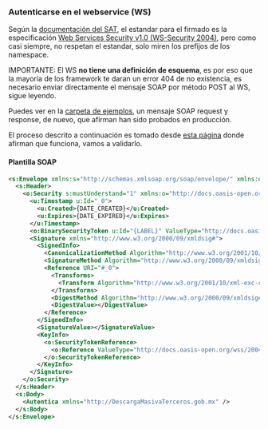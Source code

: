 ### Autenticarse en el webservice (WS)

Según la [documentación del SAT][1], el estandar para el firmado es la
especificación [Web Services Security v1.0 (WS-Security 2004)][2], pero como
casi siempre, no respetan el estandar, solo miren los prefijos de los namespace.

IMPORTANTE: El WS **no tiene una definición de esquema**, es por eso que la
mayoría de los framework te daran un error 404 de no existencia, es necesario
enviar directamente el mensaje SOAP por método POST al WS, sigue leyendo.

Puedes ver en la [carpeta de ejemplos](/ejemplos), un mensaje SOAP request y
response, de nuevo, que afirman han sido probados en producción.

El proceso descrito a continuación es tomado desde [esta página][3] donde
afirman que funciona, vamos a validarlo.

#### Plantilla SOAP

```xml
<s:Envelope xmlns:s="http://schemas.xmlsoap.org/soap/envelope/" xmlns:u="http://docs.oasis-open.org/wss/2004/01/oasis-200401-wss-wssecurity-utility-1.0.xsd">
  <s:Header>
    <o:Security s:mustUnderstand="1" xmlns:o="http://docs.oasis-open.org/wss/2004/01/oasis-200401-wss-wssecurity-secext-1.0.xsd">
      <u:Timestamp u:Id="_0">
        <u:Created>{DATE_CREATED}</u:Created>
        <u:Expires>{DATE_EXPIRED}</u:Expires>
      </u:Timestamp>
      <o:BinarySecurityToken u:Id="{LABEL}" ValueType="http://docs.oasis-open.org/wss/2004/01/oasis-200401-wss-x509-token-profile-1.0#X509v3" EncodingType="http://docs.oasis-open.org/wss/2004/01/oasis-200401-wss-soap-message-security-1.0#Base64Binary">{CERTIFICATE}</o:BinarySecurityToken>
      <Signature xmlns="http://www.w3.org/2000/09/xmldsig#">
        <SignedInfo>
          <CanonicalizationMethod Algorithm="http://www.w3.org/2001/10/xml-exc-c14n#" />
          <SignatureMethod Algorithm="http://www.w3.org/2000/09/xmldsig#rsa-sha1" />
          <Reference URI="#_0">
            <Transforms>
              <Transform Algorithm="http://www.w3.org/2001/10/xml-exc-c14n#" />
            </Transforms>
            <DigestMethod Algorithm="http://www.w3.org/2000/09/xmldsig#sha1" />
            <DigestValue></DigestValue>
          </Reference>
        </SignedInfo>
        <SignatureValue></SignatureValue>
        <KeyInfo>
          <o:SecurityTokenReference>
            <o:Reference ValueType="http://docs.oasis-open.org/wss/2004/01/oasis-200401-wss-x509-token-profile-1.0#X509v3" URI="#{LABEL}" />
          </o:SecurityTokenReference>
        </KeyInfo>
      </Signature>
    </o:Security>
  </s:Header>
  <s:Body>
    <Autentica xmlns="http://DescargaMasivaTerceros.gob.mx" />
  </s:Body>
</s:Envelope>
```


[1]: https://www.sat.gob.mx/consultas/42968/consulta-y-recuperacion-de-comprobantes-(nuevo)
[2]: https://www.oasis-open.org/standards#wssv1.0
[3]: http://www.validacfd.com/phpbb3/viewtopic.php?f=14&t=7935&start=70#p47484
